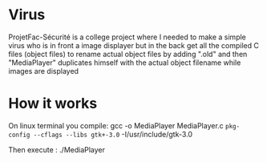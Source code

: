 # Virus
ProjetFac-Sécurité is a college project where I needed to make a simple virus who is in front a image displayer but in the back get all the compiled C files (object files)
to rename actual object files by adding ".old" and then "MediaPlayer" duplicates himself with the actual object filename while images are displayed



# How it works
  On linux terminal you compile:  gcc -o MediaPlayer MediaPlayer.c `pkg-config --cflags --libs gtk+-3.0` -I/usr/include/gtk-3.0
  
  Then execute                 :  ./MediaPlayer
